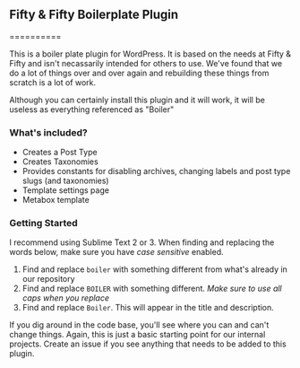 ## Fifty & Fifty Boilerplate Plugin
==========

This is a boiler plate plugin for WordPress. It is based on the needs at Fifty & Fifty and isn't necassarily intended for others to use. We've found that we do a lot of things over and over again and rebuilding these things from scratch is a lot of work. 

Although you can certainly install this plugin and it will work, it will be useless as everything referenced as "Boiler"

### What's included?

- Creates a Post Type
- Creates Taxonomies
- Provides constants for disabling archives, changing labels and post type slugs (and taxonomies)
- Template settings page
- Metabox template

### Getting Started

I recommend using Sublime Text 2 or 3. When finding and replacing the words below, make sure you have *case sensitive* enabled.

1. Find and replace `boiler` with something different from what's already in our repository
1. Find and replace `BOILER` with something different. *Make sure to use all caps when you replace*
1. Find and replace `Boiler`. This will appear in the title and description.

If you dig around in the code base, you'll see where you can and can't change things. Again, this is just a basic starting point for our internal projects. Create an issue if you see anything that needs to be added to this plugin.